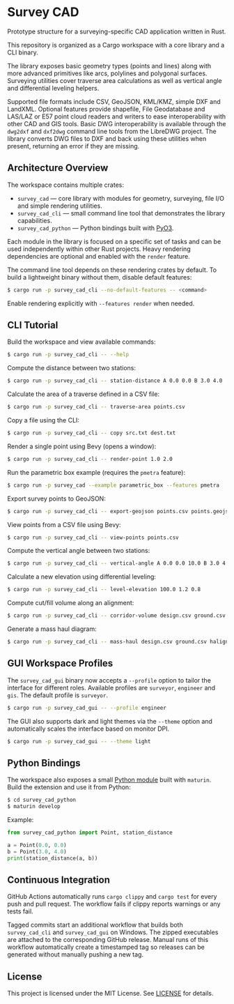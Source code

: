 # Survey CAD

Prototype structure for a surveying-specific CAD application written in Rust.

This repository is organized as a Cargo workspace with a core library and a CLI
binary.

The library exposes basic geometry types (points and lines) along with more
advanced primitives like arcs, polylines and polygonal surfaces. Surveying
utilities cover traverse area calculations as well as vertical angle and
differential leveling helpers.

Supported file formats include CSV, GeoJSON, KML/KMZ, simple DXF and LandXML.
Optional features provide shapefile, File Geodatabase and LAS/LAZ or E57 point cloud
readers and writers to ease interoperability with other CAD and GIS tools. Basic DWG
interoperability is available through
the `dwg2dxf` and `dxf2dwg` command line tools from the LibreDWG project. The
library converts DWG files to DXF and back using these utilities when present,
returning an error if they are missing.

## Architecture Overview

The workspace contains multiple crates:

- `survey_cad` &mdash; core library with modules for geometry, surveying, file I/O and simple rendering utilities.
- `survey_cad_cli` &mdash; small command line tool that demonstrates the library capabilities.
- `survey_cad_python` &mdash; Python bindings built with [PyO3](https://pyo3.rs/).

Each module in the library is focused on a specific set of tasks and can be used
independently within other Rust projects. Heavy rendering dependencies are
optional and enabled with the `render` feature.

The command line tool depends on these rendering crates by default. To build a
lightweight binary without them, disable default features:

```bash
$ cargo run -p survey_cad_cli --no-default-features -- <command>
```
Enable rendering explicitly with `--features render` when needed.

## CLI Tutorial

Build the workspace and view available commands:

```bash
$ cargo run -p survey_cad_cli -- --help
```

Compute the distance between two stations:

```bash
$ cargo run -p survey_cad_cli -- station-distance A 0.0 0.0 B 3.0 4.0
```

Calculate the area of a traverse defined in a CSV file:

```bash
$ cargo run -p survey_cad_cli -- traverse-area points.csv
```

Copy a file using the CLI:

```bash
$ cargo run -p survey_cad_cli -- copy src.txt dest.txt
```

Render a single point using Bevy (opens a window):

```bash
$ cargo run -p survey_cad_cli -- render-point 1.0 2.0
```

Run the parametric box example (requires the `pmetra` feature):

```bash
$ cargo run -p survey_cad --example parametric_box --features pmetra
```

Export survey points to GeoJSON:

```bash
$ cargo run -p survey_cad_cli -- export-geojson points.csv points.geojson
```

View points from a CSV file using Bevy:

```bash
$ cargo run -p survey_cad_cli -- view-points points.csv
```

Compute the vertical angle between two stations:

```bash
$ cargo run -p survey_cad_cli -- vertical-angle A 0.0 0.0 10.0 B 3.0 4.0 14.0
```

Calculate a new elevation using differential leveling:

```bash
$ cargo run -p survey_cad_cli -- level-elevation 100.0 1.2 0.8
```

Compute cut/fill volume along an alignment:

```bash
$ cargo run -p survey_cad_cli -- corridor-volume design.csv ground.csv halign.csv valign.csv 10.0 --interval 10.0 --offset-step 1.0
```

Generate a mass haul diagram:

```bash
$ cargo run -p survey_cad_cli -- mass-haul design.csv ground.csv halign.csv valign.csv 10.0 --interval 10.0 --offset-step 1.0
```

## GUI Workspace Profiles

The `survey_cad_gui` binary now accepts a `--profile` option to tailor the
interface for different roles. Available profiles are `surveyor`, `engineer` and
`gis`. The default profile is `surveyor`.

```bash
$ cargo run -p survey_cad_gui -- --profile engineer
```

The GUI also supports dark and light themes via the `--theme` option and
automatically scales the interface based on monitor DPI.

```bash
$ cargo run -p survey_cad_gui -- --theme light
```

## Python Bindings

The workspace also exposes a small [Python module](survey_cad_python) built with
`maturin`. Build the extension and use it from Python:

```bash
$ cd survey_cad_python
$ maturin develop
```

Example:

```python
from survey_cad_python import Point, station_distance

a = Point(0.0, 0.0)
b = Point(3.0, 4.0)
print(station_distance(a, b))
```

## Continuous Integration

GitHub Actions automatically runs `cargo clippy` and `cargo test` for every push
and pull request. The workflow fails if clippy reports warnings or any tests
fail.

Tagged commits start an additional workflow that builds both `survey_cad_cli`
and `survey_cad_gui` on Windows. The zipped executables are attached to the
corresponding GitHub release. Manual runs of this workflow automatically create
a timestamped tag so releases can be generated without manually pushing a new
tag.

## License

This project is licensed under the MIT License. See [LICENSE](LICENSE) for details.
